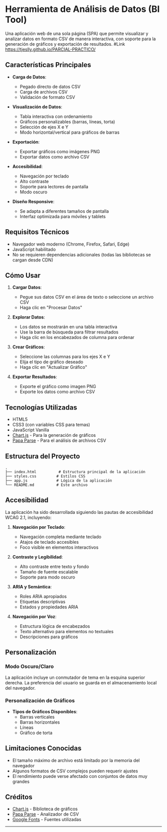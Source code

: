 # Herramienta de Análisis de Datos (BI Tool)

Una aplicación web de una sola página (SPA) que permite visualizar y analizar datos en formato CSV de manera interactiva, con soporte para la generación de gráficos y exportación de resultados.
#Link
https://tjeslly.github.io/PARCIAL-PRACTICO/

## Características Principales

- **Carga de Datos**:
  - Pegado directo de datos CSV
  - Carga de archivos CSV
  - Validación de formato CSV

- **Visualización de Datos**:
  - Tabla interactiva con ordenamiento
  - Gráficos personalizables (barras, líneas, torta)
  - Selección de ejes X e Y
  - Modo horizontal/vertical para gráficos de barras

- **Exportación**:
  - Exportar gráficos como imágenes PNG
  - Exportar datos como archivo CSV

- **Accesibilidad**:
  - Navegación por teclado
  - Alto contraste
  - Soporte para lectores de pantalla
  - Modo oscuro

- **Diseño Responsive**:
  - Se adapta a diferentes tamaños de pantalla
  - Interfaz optimizada para móviles y tablets

## Requisitos Técnicos

- Navegador web moderno (Chrome, Firefox, Safari, Edge)
- JavaScript habilitado
- No se requieren dependencias adicionales (todas las bibliotecas se cargan desde CDN)

## Cómo Usar

1. **Cargar Datos**:
   - Pegue sus datos CSV en el área de texto o seleccione un archivo CSV
   - Haga clic en "Procesar Datos"

2. **Explorar Datos**:
   - Los datos se mostrarán en una tabla interactiva
   - Use la barra de búsqueda para filtrar resultados
   - Haga clic en los encabezados de columna para ordenar

3. **Crear Gráficos**:
   - Seleccione las columnas para los ejes X e Y
   - Elija el tipo de gráfico deseado
   - Haga clic en "Actualizar Gráfico"

4. **Exportar Resultados**:
   - Exporte el gráfico como imagen PNG
   - Exporte los datos como archivo CSV

## Tecnologías Utilizadas

- HTML5
- CSS3 (con variables CSS para temas)
- JavaScript Vanilla
- [Chart.js](https://www.chartjs.org/) - Para la generación de gráficos
- [Papa Parse](https://www.papaparse.com/) - Para el análisis de archivos CSV

## Estructura del Proyecto

```
.
├── index.html          # Estructura principal de la aplicación
├── styles.css         # Estilos CSS
├── app.js             # Lógica de la aplicación
└── README.md          # Este archivo
```

## Accesibilidad

La aplicación ha sido desarrollada siguiendo las pautas de accesibilidad WCAG 2.1, incluyendo:

1. **Navegación por Teclado**:
   - Navegación completa mediante teclado
   - Atajos de teclado accesibles
   - Foco visible en elementos interactivos

2. **Contraste y Legibilidad**:
   - Alto contraste entre texto y fondo
   - Tamaño de fuente escalable
   - Soporte para modo oscuro

3. **ARIA y Semántica**:
   - Roles ARIA apropiados
   - Etiquetas descriptivas
   - Estados y propiedades ARIA

4. **Navegación por Voz**:
   - Estructura lógica de encabezados
   - Texto alternativo para elementos no textuales
   - Descripciones para gráficos

## Personalización

### Modo Oscuro/Claro

La aplicación incluye un conmutador de tema en la esquina superior derecha. La preferencia del usuario se guarda en el almacenamiento local del navegador.

### Personalización de Gráficos

- **Tipos de Gráficos Disponibles**:
  - Barras verticales
  - Barras horizontales
  - Líneas
  - Gráfico de torta

## Limitaciones Conocidas

- El tamaño máximo de archivo está limitado por la memoria del navegador
- Algunos formatos de CSV complejos pueden requerir ajustes
- El rendimiento puede verse afectado con conjuntos de datos muy grandes


## Créditos

- [Chart.js](https://www.chartjs.org/) - Biblioteca de gráficos
- [Papa Parse](https://www.papaparse.com/) - Analizador de CSV
- [Google Fonts](https://fonts.google.com/) - Fuentes utilizadas

---

